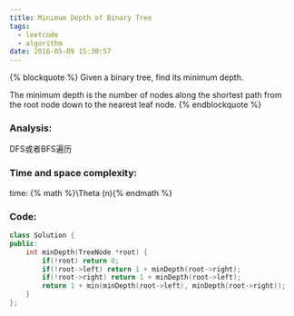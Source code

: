 ```yaml
---
title: Minimum Depth of Binary Tree
tags:
  - leetcode
  - algorithm
date: 2016-05-09 15:30:57
---
```

{% blockquote %}
Given a binary tree, find its minimum depth.

The minimum depth is the number of nodes along the shortest path from the root node down to the nearest leaf node.
{% endblockquote %}
<!-- more -->
### Analysis:
DFS或者BFS遍历
### Time and space complexity:
time: {% math %}\Theta (n){% endmath %}
### Code:
```cpp
class Solution {
public:
    int minDepth(TreeNode *root) {
        if(!root) return 0;
        if(!root->left) return 1 + minDepth(root->right);
        if(!root->right) return 1 + minDepth(root->left);
        return 1 + min(minDepth(root->left), minDepth(root->right));
    }
};
```
